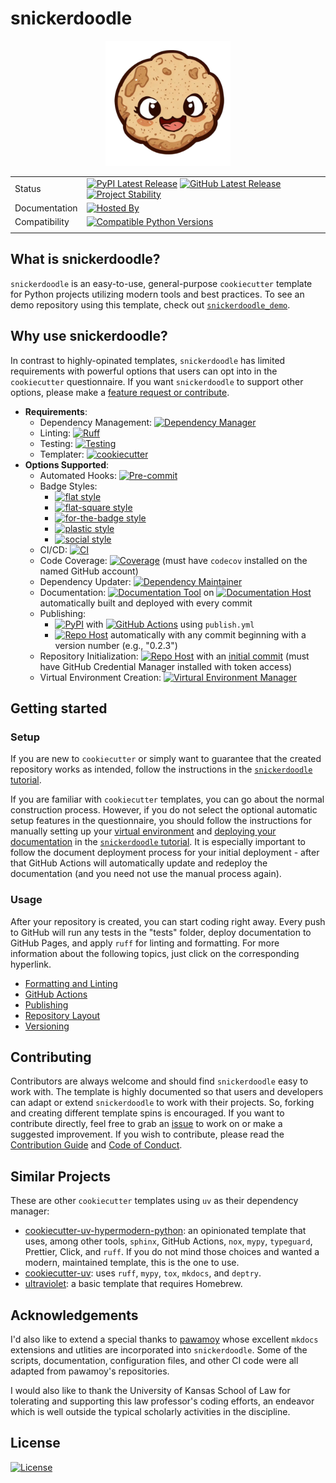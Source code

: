 # snickerdoodle

<p align="center">
<img src="https://github.com/WithPrecedent/snickerdoodle/blob/main/docs/img/snickerdoodle.png?raw=true" alt="snickerdoodle cookie logo" style="width:200px;"/>
</p>

| | |
| --- | --- |
| Status| [![PyPI Latest Release](https://img.shields.io/pypi/v/snickerdoodle.svg?style=for-the-badge&color=cornflowerblue&label=PyPI&logo=PyPI&logoColor=yellow)](https://pypi.org/project/snickerdoodle/) [![GitHub Latest Release](https://img.shields.io/github/v/tag/WithPrecedent/snickerdoodle?style=for-the-badge&color=forestgreen&label=GitHub&logo=github)](https://github.com/WithPrecedent/snickerdoodle/releases) [![Project Stability](https://img.shields.io/pypi/status/snickerdoodle?style=for-the-badge&logo=pypi&label=Stability&logoColor=yellow)](https://pypi.org/project/snickerdoodle/) |
| Documentation | [![Hosted By](https://img.shields.io/badge/hosted_by-GitHub_Pages-blue?style=for-the-badge&color=forestgreen&logo=github)](https://withprecedent.github.io/snickerdoodle) |
| Compatibility | [![Compatible Python Versions](https://img.shields.io/pypi/pyversions/snickerdoodle?style=for-the-badge&color=cornflowerblue&label=Python&logo=python&logoColor=yellow)](https://pypi.python.org/pypi/snickerdoodle/) |
| | |

## What is snickerdoodle?

`snickerdoodle` is an easy-to-use, general-purpose `cookiecutter` template for
Python projects utilizing modern tools and best practices. To see an demo repository using this template,
check out
[`snickerdoodle_demo`](https://github.com/withprecedent/snickerdoodle_demo).

## Why use snickerdoodle?

In contrast to highly-opinated templates, `snickerdoodle` has limited requirements with powerful options that users can opt into in the `cookiecutter` questionnaire.
If you want `snickerdoodle` to support other options, please make a [feature request or contribute](#contributing).

* **Requirements**:
  * Dependency Management: [![Dependency Manager](https://img.shields.io/badge/uv-mediumpurple?style=flat-square&logo=uv&labelColor=gray)](https://docs.astral.sh/uv/)
  * Linting: [![Ruff](https://img.shields.io/endpoint?url=https://raw.githubusercontent.com/astral-sh/ruff/main/assets/badge/v2.json)](https://github.com/astral-sh/ruff)
  * Testing:
  [![Testing](https://img.shields.io/badge/pytest-cornflowerblue?style=flat-square&logo=pytest&logoolor=white&labelColor=gray)](https://docs.pytest.org/en/stable/)
  * Templater: [![cookiecutter](https://img.shields.io/badge/cookiecutter-antiquewhite?style=flat-square&logo=cookiecutter&labelColor=gray)](https://cookiecutter.readthedocs.io/en/stable/)
* **Options Supported**:
  * Automated Hooks: [![Pre-commit](https://img.shields.io/badge/pre--commit-darkolivegreen?style=flat-square&logo=pre-commit&logoColor=white&labelColor=gray)](https://pre-commit.com/)
  * Badge Styles:
    * [![flat style](https://img.shields.io/badge/flat-crimson?style=flat)](https://www.shields.io/)
    * [![flat-square style](https://img.shields.io/badge/flat--square-orange?style=flat-square)](https://www.shields.io/)
    * [![for-the-badge style](https://img.shields.io/badge/For--the--badge-blue?style=for-the-badge)](https://www.shields.io/)
    * [![plastic style](https://img.shields.io/badge/plastic-purple?style=plastic)](https://www.shields.io/)
    * [![social style](https://img.shields.io/badge/social-red?style=social)](https://www.shields.io/)
  * CI/CD: [![CI](https://img.shields.io/badge/GitHub_Actions-forestgreen?style=flat-square&logo=githubactions&labelColor=gray&logoColor=white)](https://github.com/features/actions)
  * Code Coverage: [![Coverage](https://img.shields.io/badge/codecov-pink?style=flat-square&logo=codecov&logoolor=white&labelColor=gray)](https://about.codecov.io/) (must have `codecov` installed on the named GitHub account)
  * Dependency Updater: [![Dependency Maintainer](https://img.shields.io/badge/dependabot-forestgreen?style=flat-square&logo=dependabot&logoColor=white&labelColor=gray)](https://github.com/dependabot)
  * Documentation: [![Documentation Tool](https://img.shields.io/badge/MkDocs-magenta?style=flat-square&color=deepskyblue&logo=markdown&labelColor=gray)](https://www.mkdocs.org/)   on [![Documentation Host](https://img.shields.io/badge/GitHub_Pages-blue?style=flat-square&color=forestgreen&logo=github&labelColor=gray)](https://withprecedent.github.io/snickerdoodle)
  automatically built and deployed with every commit
  * Publishing:
    * [![PyPI](https://img.shields.io/badge/PyPI-yellow?style=flat-square&logo=pypi&labelColor=gray&logoColor=white)](https://github.com/features/actions)
      with [![GitHub
      Actions](https://img.shields.io/badge/GitHub_Actions-forestgreen?style=flat-square&logo=github&labelColor=gray&logoColor=white)](https://github.com/features/actions)
      using `publish.yml`
    * [![Repo Host](https://img.shields.io/badge/GitHub-blue?style=flat-square&color=forestgreen&logo=github&labelColor=gray)](https://github.com) automatically with any commit beginning with a version number (e.g., "0.2.3")
  * Repository Initialization: [![Repo Host](https://img.shields.io/badge/GitHub-blue?style=flat-square&color=forestgreen&logo=github&labelColor=gray)](https://github.com)
    with an [initial commit](https://github.com/WithPrecedent/snickerdoodle_demo) (must have GitHub Credential Manager installed with token access)
  * Virtual Environment Creation: [![Virtural Environment Manager](https://img.shields.io/badge/uv-mediumpurple?style=flat-square&logo=uv&labelColor=gray)](https://docs.astral.sh/uv/)

## Getting started

### Setup

If you are new to `cookiecutter` or simply want to guarantee that the created repository works as intended, follow the instructions in the [`snickerdoodle` tutorial](https://withprecedent.github.io/snickerdoodle/tutorial/).

If you are familiar with `cookiecutter` templates, you can go about the
normal construction process. However, if you do not select the optional
automatic setup features in the questionnaire, you should follow the instructions
for manually setting up your [virtual
environment](https://withprecedent.github.io/snickerdoodle/tutorial/#Create-Virtual-Environment)
and [deploying your
documentation](https://withprecedent.github.io/snickerdoodle/tutorial/#Deploy-Documentation)
in the [`snickerdoodle`
tutorial](https://withprecedent.github.io/snickerdoodle/tutorial/). It is
especially important to follow the document deployment process for your initial deployment - after that GitHub Actions will automatically update and redeploy the
documentation (and you need not use the manual process again).

### Usage

After your repository is created, you can start coding right away. Every push to GitHub will run any tests in the "tests" folder,
deploy documentation to GitHub Pages, and apply `ruff` for linting and
formatting. For more information about the following topics, just click on the
corresponding hyperlink.

* [Formatting and Linting](https://withprecedent.github.io/snickerdoodle/advanced/#formatting-and-linting)
* [GitHub Actions](https://withprecedent.github.io/snickerdoodle/advanced/#github-actions)
* [Publishing](https://withprecedent.github.io/snickerdoodle/advanced/#publishing)
* [Repository Layout](https://withprecedent.github.io/snickerdoodle/advanced/#repository-layout)
* [Versioning](https://withprecedent.github.io/snickerdoodle/advanced/#versioning)

## Contributing

Contributors are always welcome and should find `snickerdoodle` easy to work
with. The template is highly documented so that users and developers can adapt
or extend `snickerdoodle` to work with their projects. So, forking and creating
different template spins is encouraged. If you want to contribute directly, feel free to grab an [issue](https://github.com/WithPrecedent/snickerdoodle/issues) to work on
or make a suggested improvement. If you wish to contribute, please read the
[Contribution Guide](./contributing.md) and [Code of
Conduct](./code_of_conduct.md).

## Similar Projects

These are other `cookiecutter` templates using `uv` as their dependency manager:

* [cookiecutter-uv-hypermodern-python](https://github.com/bosd/cookiecutter-uv-hypermodern-python):
  an opinionated template that
  uses, among other tools, `sphinx`, GitHub Actions, `nox`, `mypy`, `typeguard`,
  Prettier, Click,
  and `ruff`. If you do not mind those choices and wanted a modern, maintained
  template, this is the one to use.
* [cookiecutter-uv](https://github.com/fpgmaas/cookiecutter-uv): uses `ruff`,
  `mypy`, `tox`, `mkdocs`, and `deptry`.
* [ultraviolet](https://github.com/chris-santiago/cookie): a basic
  template that requires Homebrew.

## Acknowledgements

I'd also like to extend a special thanks to [pawamoy](https://github.com/pawamoy) whose excellent `mkdocs` extensions and utlities are incorporated into `snickerdoodle`. Some of the scripts, documentation, configuration files, and other CI code were all adapted from pawamoy's repositories.

I would also like to thank the University of Kansas School of Law for tolerating and supporting this law professor's coding efforts, an endeavor which is well outside the typical scholarly activities in the discipline.

## License

[![License](https://img.shields.io/badge/License-Apache_2.0-blue.svg?style=for-the-badge&color=firebrick&logo=apache)](https://opensource.org/licenses/Apache-2.0)
